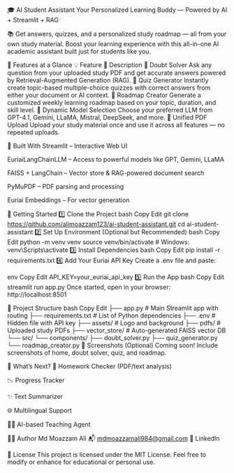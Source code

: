 🎓 AI Student Assistant
Your Personalized Learning Buddy — Powered by AI + Streamlit + RAG

📚 Get answers, quizzes, and a personalized study roadmap — all from your own study material.
Boost your learning experience with this all-in-one AI academic assistant built just for students like you.

</div>
🚀 Features at a Glance
💡 Feature	📘 Description
📖 Doubt Solver	Ask any question from your uploaded study PDF and get accurate answers powered by Retrieval-Augmented Generation (RAG).
📝 Quiz Generator	Instantly create topic-based multiple-choice quizzes with correct answers from either your document or AI context.
🧭 Roadmap Creator	Generate a customized weekly learning roadmap based on your topic, duration, and skill level.
🤖 Dynamic Model Selection	Choose your preferred LLM from GPT-4.1, Gemini, LLaMA, Mistral, DeepSeek, and more.
📂 Unified PDF Upload	Upload your study material once and use it across all features — no repeated uploads.

🧠 Built With
Streamlit – Interactive Web UI

EuriaiLangChainLLM – Access to powerful models like GPT, Gemini, LLaMA

FAISS + LangChain – Vector store & RAG-powered document search

PyMuPDF – PDF parsing and processing

Euriai Embeddings – For vector generation

🔧 Getting Started
1️⃣ Clone the Project
bash
Copy
Edit
git clone https://github.com/alimoazzam123/ai-student-assistant.git
cd ai-student-assistant
2️⃣ Set Up Environment (Optional but Recommended)
bash
Copy
Edit
python -m venv venv
source venv/bin/activate  # Windows: venv\Scripts\activate
3️⃣ Install Dependencies
bash
Copy
Edit
pip install -r requirements.txt
4️⃣ Add Your Euriai API Key
Create a .env file and paste:

env
Copy
Edit
API_KEY=your_euriai_api_key
5️⃣ Run the App
bash
Copy
Edit
streamlit run app.py
Once started, open in your browser: http://localhost:8501

📁 Project Structure
bash
Copy
Edit
├── app.py                       # Main Streamlit app with routing
├── requirements.txt             # List of Python dependencies
├── .env                         # Hidden file with API key
├── assets/                      # Logo and background
├── pdfs/                        # Uploaded study PDFs
├── vector_store/                # Auto-generated FAISS vector DB
└── src/
    └── components/
        ├── doubt_solver.py
        ├── quiz_generator.py
        └── roadmap_creator.py
📸 Screenshots (Optional)
Coming soon! Include screenshots of home, doubt solver, quiz, and roadmap.

🔮 What’s Next?
📑 Homework Checker (PDF/text analysis)

📉 Progress Tracker

✨ Text Summarizer

🌐 Multilingual Support

🧑‍🏫 AI-based Teaching Agent

👨‍💻 Author
Md Moazzam Ali
📬 mdmoazzamali984@gmail.com
🔗 LinkedIn

📄 License
This project is licensed under the MIT License.
Feel free to modify or enhance for educational or personal use.

